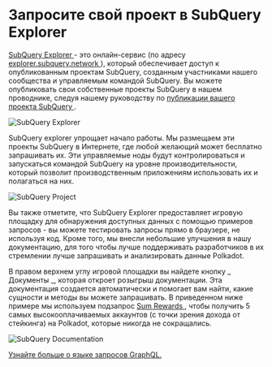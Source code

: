 # Запросите свой проект в SubQuery Explorer

[ SubQuery Explorer ](https://explorer.subquery.network) - это онлайн-сервис (по адресу [ explorer.subquery.network ](https://explorer.subquery.network)), который обеспечивает доступ к опубликованным проектам SubQuery, созданным участниками нашего сообщества и управляемым командой SubQuery. Вы можете опубликовать свои собственные проекты SubQuery в нашем проводнике, следуя нашему руководству по [ публикации вашего проекта SubQuery ](../run_publish/publish.md).

![SubQuery Explorer](https://static.subquery.network/media/explorer/explorer-header.png)

SubQuery explorer упрощает начало работы. Мы размещаем эти проекты SubQuery в Интернете, где любой желающий может бесплатно запрашивать их. Эти управляемые ноды будут контролироваться и запускаться командой SubQuery на уровне производительности, который позволит производственным приложениям использовать их и полагаться на них.

![SubQuery Project](https://static.subquery.network/media/explorer/explorer-project.png)

Вы также отметите, что SubQuery Explorer предоставляет игровую площадку для обнаружения доступных данных с помощью примеров запросов - вы можете тестировать запросы прямо в браузере, не используя код. Кроме того, мы внесли небольшие улучшения в нашу документацию, для того чтобы лучше поддерживать разработчиков в их стремлении лучше запрашивать и анализировать данные Polkadot.

В правом верхнем углу игровой площадки вы найдете кнопку _ Документы _, которая откроет розыгрыш документации. Эта документация создается автоматически и помогает вам найти, какие сущности и методы вы можете запрашивать. В приведенном ниже примере мы используем подзапрос [ Sum Rewards ](https://explorer.subquery.network/subquery/OnFinality-io/sum-reward), чтобы получить 5 самых высокооплачиваемых аккаунтов (с точки зрения дохода от стейкинга) на Polkadot, которые никогда не сокращались.

![SubQuery Documentation](https://static.subquery.network/media/explorer/explorer-documentation.png)

[Узнайте больше о языке запросов GraphQL.](./graphql.md)
